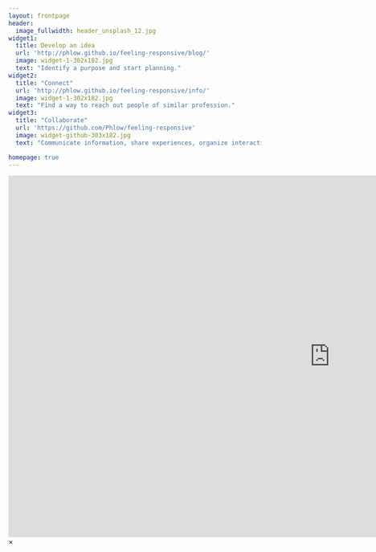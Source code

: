```yaml
---
layout: frontpage
header:
  image_fullwidth: header_unsplash_12.jpg
widget1:
  title: Develop an idea
  url: 'http://phlow.github.io/feeling-responsive/blog/'
  image: widget-1-302x182.jpg
  text: "Identify a purpose and start planning."
widget2:
  title: "Connect"
  url: 'http://phlow.github.io/feeling-responsive/info/'
  image: widget-1-302x182.jpg
  text: "Find a way to reach out people of similar profession."
widget3:
  title: "Collaborate"
  url: 'https://github.com/Phlow/feeling-responsive'
  image: widget-github-303x182.jpg
  text: "Communicate information, share experiences, organize interactions in a way that builds support."

homepage: true
---
```


<div id="videoModal" class="reveal-modal large" data-reveal="">
  <div class="flex-video widescreen vimeo" style="display: block;">
    <iframe width="1280" height="720" src="https://open.spotify.com/show/2jhQ1Z1nAOY686RVok7O9I" frameborder="0" allowfullscreen></iframe>
  </div>
  <a class="close-reveal-modal">&#215;</a>
</div>
